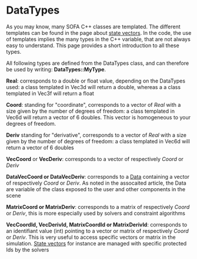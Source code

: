 DataTypes
=========

As you may know, many SOFA C++ classes are templated. The different templates can be found in the page about [state vectors](https://www.sofa-framework.org/community/doc/main-principles/state-vectors/). In the code, the use of templates implies the many types in the C++ variable, that are not always easy to understand. This page provides a short introduction to all these types.

All following types are defined from the DataTypes class, and can therefore be used by writing: **DataTypes::MyType**.

**Real**: corresponds to a double or float value, depending on the DataTypes used: a class templated in Vec3d will return a double, whereas a a class templated in Vec3f will return a float

**Coord**: standing for "coordinate", corresponds to a vector of _Real_ with a size given by the number of degrees of freedom: a class templated in Vec6d will return a vector of 6 doubles. This vector is homogeneous to your degrees of freedom.

**Deriv** standing for "derivative", corresponds to a vector of _Real_ with a size given by the number of degrees of freedom: a class templated in Vec6d will return a vector of 6 doubles

**VecCoord** or **VecDeriv**: corresponds to a vector of respectively _Coord_ or _Deriv_

**DataVecCoord or DataVecDeriv**: corresponds to a [Data](https://www.sofa-framework.org/community/doc/main-principles/state-vectors/) containing a vector of respectively _Coord_ or _Deriv_. As noted in the assocaited article, the Data are variable of the class exposed to the user and other components in the scene

**MatrixCoord or MatrixDeriv**: corresponds to a matrix of respectively _Coord_ or _Deriv_, this is more especially used by solvers and constraint algorithms

**VecCoordId, VecDerivId, MatrixCoordId or MatrixDerivId**: corresponds to an identifiant value (int) pointing to a vector or matrix of respectively _Coord_ or _Deriv_. This is very useful to access specific vectors or matrix in the simulation. [State vectors](https://www.sofa-framework.org/community/doc/main-principles/state-vectors/) for instance are managed with specific protected Ids by the solvers